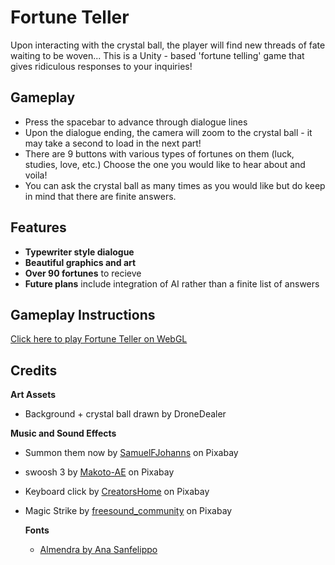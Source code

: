 # Fortune Teller
Upon interacting with the crystal ball, the player will find new threads of fate waiting to be woven... 
This is a Unity - based 'fortune telling' game that gives ridiculous responses to your inquiries!

## Gameplay
- Press the spacebar to advance through dialogue lines
- Upon the dialogue ending, the camera will zoom to the crystal ball - it may take a second to load in the next part!
- There are 9 buttons with various types of fortunes on them (luck, studies, love, etc.) Choose the one you would like to hear about and voila!
- You can ask the crystal ball as many times as you would like but do keep in mind that there are finite answers.

## Features
- **Typewriter style dialogue**
- **Beautiful graphics and art**
- **Over 90 fortunes** to recieve
- **Future plans** include integration of AI rather than a finite list of answers

## Gameplay Instructions
[Click here to play Fortune Teller on WebGL](https://dronedealer.github.io/Fortune-Teller/)

## Credits
**Art Assets**
- Background + crystal ball drawn by DroneDealer

**Music and Sound Effects**
- Summon them now by [SamuelFJohanns](https://pixabay.com/sound-effects/summon-them-now-114743/) on Pixabay
- swoosh 3 by [Makoto-AE](https://pixabay.com/sound-effects/swoosh-3-359830/) on Pixabay
- Keyboard click by [CreatorsHome](https://pixabay.com/sound-effects/keyboard-click-327728/) on Pixabay
- Magic Strike by [freesound_community](https://pixabay.com/sound-effects/magic-strike-5856/) on Pixabay

  **Fonts**
  - [Almendra by Ana Sanfelippo](https://fonts.google.com/specimen/Almendra)
